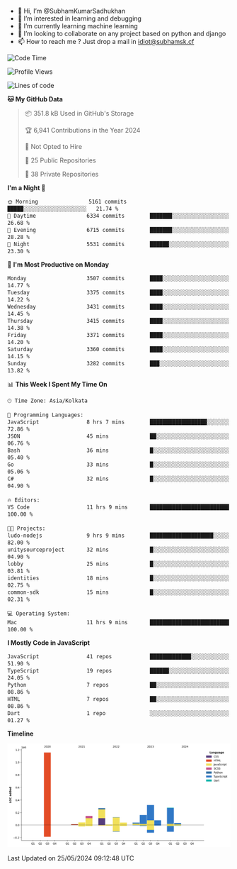 - 👋 Hi, I’m @SubhamKumarSadhukhan
- 👀 I’m interested in learning and debugging
- 🌱 I’m currently learning machine learning
- 💞️ I’m looking to collaborate on any project based on python and django
- 📫 How to reach me ?
      Just drop a mail in idiot@subhamsk.cf

<!---
SubhamKumarSadhukhan/SubhamKumarSadhukhan is a ✨ special ✨ repository because its `README.md` (this file) appears on your GitHub profile.
You can click the Preview link to take a look at your changes.
--->


<!--START_SECTION:waka-->
![Code Time](http://img.shields.io/badge/Code%20Time-2%2C208%20hrs%2052%20mins-blue)

![Profile Views](http://img.shields.io/badge/Profile%20Views-0-blue)

![Lines of code](https://img.shields.io/badge/From%20Hello%20World%20I%27ve%20Written-2.7%20million%20lines%20of%20code-blue)

**🐱 My GitHub Data** 

> 📦 351.8 kB Used in GitHub's Storage 
 > 
> 🏆 6,941 Contributions in the Year 2024
 > 
> 🚫 Not Opted to Hire
 > 
> 📜 25 Public Repositories 
 > 
> 🔑 38 Private Repositories 
 > 
**I'm a Night 🦉** 

```text
🌞 Morning                5161 commits        █████░░░░░░░░░░░░░░░░░░░░   21.74 % 
🌆 Daytime                6334 commits        ███████░░░░░░░░░░░░░░░░░░   26.68 % 
🌃 Evening                6715 commits        ███████░░░░░░░░░░░░░░░░░░   28.28 % 
🌙 Night                  5531 commits        ██████░░░░░░░░░░░░░░░░░░░   23.30 % 
```
📅 **I'm Most Productive on Monday** 

```text
Monday                   3507 commits        ████░░░░░░░░░░░░░░░░░░░░░   14.77 % 
Tuesday                  3375 commits        ████░░░░░░░░░░░░░░░░░░░░░   14.22 % 
Wednesday                3431 commits        ████░░░░░░░░░░░░░░░░░░░░░   14.45 % 
Thursday                 3415 commits        ████░░░░░░░░░░░░░░░░░░░░░   14.38 % 
Friday                   3371 commits        ████░░░░░░░░░░░░░░░░░░░░░   14.20 % 
Saturday                 3360 commits        ████░░░░░░░░░░░░░░░░░░░░░   14.15 % 
Sunday                   3282 commits        ███░░░░░░░░░░░░░░░░░░░░░░   13.82 % 
```


📊 **This Week I Spent My Time On** 

```text
🕑︎ Time Zone: Asia/Kolkata

💬 Programming Languages: 
JavaScript               8 hrs 7 mins        ██████████████████░░░░░░░   72.86 % 
JSON                     45 mins             ██░░░░░░░░░░░░░░░░░░░░░░░   06.76 % 
Bash                     36 mins             █░░░░░░░░░░░░░░░░░░░░░░░░   05.40 % 
Go                       33 mins             █░░░░░░░░░░░░░░░░░░░░░░░░   05.06 % 
C#                       32 mins             █░░░░░░░░░░░░░░░░░░░░░░░░   04.90 % 

🔥 Editors: 
VS Code                  11 hrs 9 mins       █████████████████████████   100.00 % 

🐱‍💻 Projects: 
ludo-nodejs              9 hrs 9 mins        ████████████████████░░░░░   82.00 % 
unitysourceproject       32 mins             █░░░░░░░░░░░░░░░░░░░░░░░░   04.90 % 
lobby                    25 mins             █░░░░░░░░░░░░░░░░░░░░░░░░   03.81 % 
identities               18 mins             █░░░░░░░░░░░░░░░░░░░░░░░░   02.75 % 
common-sdk               15 mins             █░░░░░░░░░░░░░░░░░░░░░░░░   02.31 % 

💻 Operating System: 
Mac                      11 hrs 9 mins       █████████████████████████   100.00 % 
```

**I Mostly Code in JavaScript** 

```text
JavaScript               41 repos            █████████████░░░░░░░░░░░░   51.90 % 
TypeScript               19 repos            ██████░░░░░░░░░░░░░░░░░░░   24.05 % 
Python                   7 repos             ██░░░░░░░░░░░░░░░░░░░░░░░   08.86 % 
HTML                     7 repos             ██░░░░░░░░░░░░░░░░░░░░░░░   08.86 % 
Dart                     1 repo              ░░░░░░░░░░░░░░░░░░░░░░░░░   01.27 % 
```



**Timeline**

![Lines of Code chart](https://raw.githubusercontent.com/SubhamKumarSadhukhan/SubhamKumarSadhukhan/main/assets/bar_graph.png)


 Last Updated on 25/05/2024 09:12:48 UTC
<!--END_SECTION:waka-->
